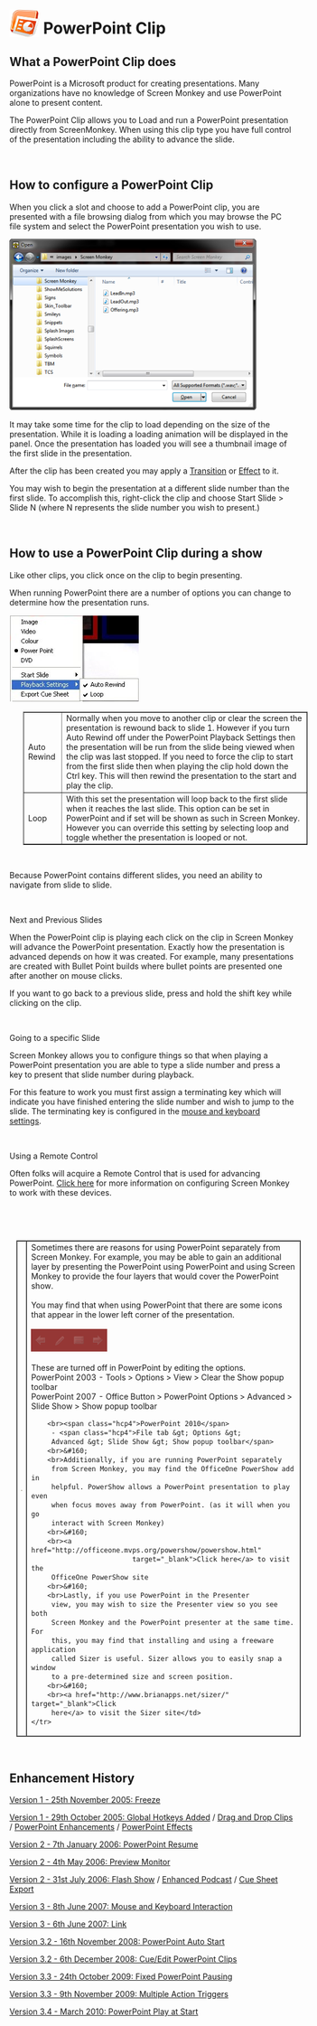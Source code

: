 <h1><img src="../../images/PowerPointIcon.png" alt="" style="border: none; margin-left: 0px; 
		 margin-right: 0px; margin-top: 0px; margin-bottom: -6px;" border="0"> 
 PowerPoint Clip</h1>
<h2>What a PowerPoint Clip does</h2>
<p>PowerPoint is a Microsoft product for creating presentations. Many organizations 
 have no knowledge of Screen Monkey and use PowerPoint alone to present 
 content.</p>
<p>The PowerPoint Clip allows you to Load and run a PowerPoint presentation 
 directly from ScreenMonkey. When using this clip type you have full control 
 of the presentation including the ability to advance the slide.</p>
<p>&#160;</p>
<h2>How to configure a PowerPoint Clip</h2>
<p>When you click a slot and choose to add a PowerPoint clip, you are presented 
 with a file browsing dialog from which you may browse the PC file system 
 and select the PowerPoint presentation you wish to use.</p>
<p class="hcp2"><img src="../../images/AddAudio.png" alt="" border="0" class="hcp3"></p>
<p>It may take some time for the clip to load depending on the size of 
 the presentation. While it is loading a loading animation will be displayed 
 in the panel. Once the presentation has loaded you will see a thumbnail 
 image of the first slide in the presentation.</p>
<p>After the clip has been created you may apply a <a href="../../tutorials/WorkingWithClips/Transitions.md">Transition</a> 
 or <a href="../../tutorials/WorkingWithClips/Effects.md">Effect</a> 
 to it.</p>
<p>You may wish to begin the presentation at a different slide number than 
 the first slide. To accomplish this, right-click the clip and choose <span class="hcp4">Start Slide &gt; Slide N</span> (where 
 <span class="hcp4">N</span> represents the slide number 
 you wish to present.)</p>
<p>&#160;</p>
<h2>How to use a PowerPoint Clip during a show</h2>
<p>Like other clips, you click once on the clip to begin presenting. </p>
<p>When running PowerPoint there are a number of options you can change 
 to determine how the presentation runs.</p>
<p class="hcp2"><img alt="" src="../../images/img_210.jpg" style="margin-top: 1px; 
									 margin-bottom: 1px; margin-left: 1px; 
									 margin-right: 1px;" border="0"></p>
<table style="margin-left: 24px;" cellspacing="0" border="1">
	<col>
	<col>
	<tr>
		<td class="hcp5"><span class="hcp4">Auto 
		 Rewind</span></td>
		<td class="hcp5">Normally when you move to another 
		 clip or clear the screen the presentation is rewound back to slide 
		 1. However if you turn Auto Rewind off under the PowerPoint Playback 
		 Settings then the presentation will be run from the slide being 
		 viewed when the clip was last stopped. If you need to force the 
		 clip to start from the first slide then when playing the clip 
		 hold down the <span class="hcp4">Ctrl</span> key. 
		 This will then rewind the presentation to the start and play the 
		 clip.</td>
	</tr>
	<tr>
		<td class="hcp5"><span class="hcp4">Loop</span></td>
		<td class="hcp5">With this set the presentation 
		 will loop back to the first slide when it reaches the last slide. 
		 This option can be set in PowerPoint and if set will be shown 
		 as such in Screen Monkey. However you can override this setting 
		 by selecting loop and toggle whether the presentation is looped 
		 or not.</td>
	</tr>
</table>
<p>&#160;</p>
<p>Because PowerPoint contains different slides, you need an ability to 
 navigate from slide to slide.</p>
<p>&#160;</p>
<p class="hcp6"><span class="hcp4"><span class="rvts13">Next 
 and Previous Slides</span></span></p>
<p class="hcp2">When the PowerPoint clip is playing each 
 click on the clip in Screen Monkey will advance the PowerPoint presentation. 
 Exactly how the presentation is advanced depends on how it was created. 
 For example, many presentations are created with Bullet Point builds where 
 bullet points are presented one after another on mouse clicks.</p>
<p class="hcp2">If you want to go back to a previous slide, 
 press and hold the shift key while clicking on the clip.</p>
<p class="hcp2">&#160;</p>
<p class="hcp6"><span class="rvts13">Going to a specific 
 Slide</span></p>
<p class="hcp2">Screen Monkey allows you to configure things 
 so that when playing a PowerPoint presentation you are able to type a 
 slide number and press a key to present that slide number during playback. 
 </p>
<p class="hcp2">For this feature to work you must first assign 
 a terminating key which will indicate you have finished entering the slide 
 number and wish to jump to the slide. The terminating key is configured 
 in the <a href="../Setup/Settings/MouseandKeyboard.md">mouse and keyboard 
 settings</a>.</p>
<p style="margin-left: 36px;">&#160;</p>
<p class="hcp6">Using a Remote Control</p>
<p class="hcp7">Often folks will acquire 
 a Remote Control that is used for advancing PowerPoint. <a href="../../tutorials/WorkingWithShows/UseARemotePointerWithPowerPoint.md">Click 
 here</a> for more information on configuring Screen Monkey to work with 
 these devices.</p>
<p class="hcp7">&#160;</p>
<p>&#160;</p>
<table style="margin-left: 12px; border-collapse: separate; border-collapse: separate;" 
		 cellspacing="0" border="1">
	<col>
	<col>
	<tr>
		<td class="hcp5"><img src="../../images/Tipimage.png" alt="" border="0" class="hcp3"></td>
		<td>Sometimes there are reasons for using PowerPoint separately 
		 from Screen Monkey. For example, you may be able to gain an additional 
		 layer by presenting the PowerPoint using PowerPoint and using 
		 Screen Monkey to provide the four layers that would cover the 
		 PowerPoint show. 
		<br>&#160; 
		<br>You may find that when using PowerPoint that 
		 there are some icons that appear in the lower left corner of the 
		 presentation. 
		<br>&#160; 
		<br><img src="../../images/PPTIcons.png" alt="" border="0" class="hcp3"> 
		<br>&#160; 
		<br>These are turned off in PowerPoint by editing 
		 the options. 
		<br><span class="hcp4">PowerPoint 2003</span> 
		 - <span class="hcp4">Tools &gt; Options &gt; View 
		 &gt; Clear the Show popup toolbar</span> 
		<br><span class="hcp4">PowerPoint 2007</span> 
		 - <span class="hcp4">Office Button &gt; PowerPoint 
		 Options &gt; Advanced &gt; Slide Show &gt; Show popup toolbar</span> 
		 
		<br><span class="hcp4">PowerPoint 2010</span> 
		 - <span class="hcp4">File tab &gt; Options &gt; 
		 Advanced &gt; Slide Show &gt; Show popup toolbar</span> 
		<br>&#160; 
		<br>Additionally, if you are running PowerPoint separately 
		 from Screen Monkey, you may find the OfficeOne PowerShow add in 
		 helpful. PowerShow allows a PowerPoint presentation to play even 
		 when focus moves away from PowerPoint. (as it will when you go 
		 interact with Screen Monkey) 
		<br>&#160; 
		<br><a href="http://officeone.mvps.org/powershow/powershow.html" 
							 target="_blank">Click here</a> to visit the 
		 OfficeOne PowerShow site 
		<br>&#160; 
		<br>Lastly, if you use PowerPoint in the Presenter 
		 view, you may wish to size the Presenter view so you see both 
		 Screen Monkey and the PowerPoint presenter at the same time. For 
		 this, you may find that installing and using a freeware application 
		 called Sizer is useful. Sizer allows you to easily snap a window 
		 to a pre-determined size and screen position. 
		<br>&#160; 
		<br><a href="http://www.brianapps.net/sizer/" target="_blank">Click 
		 here</a> to visit the Sizer site</td>
	</tr>
</table>
<p>&#160;</p>
<h2 class="rvps3">Enhancement History</h2>
<p><a href="../../releases/Version_1.md#Freeze">Version 1 - 25th November 
 2005: Freeze</a></p>
<p><a href="../../releases/Version_1.md#GlobalHotkeysAdded">Version 1 
 - 29th October 2005: Global Hotkeys Added</a> / <a href="../../releases/Version_1.md#DragAndDropClips">Drag 
 and Drop Clips</a> / <a href="../../releases/Version_1.md#PowerPointEnhancements">PowerPoint 
 Enhancements</a> / <a href="../../releases/Version_1.md#PowerPointEffects">PowerPoint 
 Effects</a></p>
<p><a href="../../releases/Version_2.md#PowerPointResume">Version 2 - 
 7th January 2006: PowerPoint Resume</a></p>
<p><a href="../../releases/Version_2.md#Preview_Monitor">Version 2 - 
 4th May 2006: Preview Monitor</a></p>
<p><a href="../../releases/Version_2.md#Flash_Show">Version 2 - 31st 
 July 2006: Flash Show</a> / <a href="../../releases/Version_2.md#Enhanced_Podcast">Enhanced 
 Podcast</a> / <a href="../../releases/Version_2.md#Cue_Sheet_Export">Cue 
 Sheet Export</a></p>
<p><a href="../../releases/Version_3.md#Mouse_and_Keyboard_Interaction">Version 
 3 - 8th June 2007: Mouse and Keyboard Interaction</a></p>
<p><a href="../../releases/Version_3.md#Link">Version 3 - 6th June 2007: 
 Link</a></p>
<p><a href="../../releases/Version_3_2.md#PowerPoint_Auto_Start">Version 
 3.2 - 16th November 2008: PowerPoint Auto Start</a></p>
<p><a href="../../releases/Version_3_2.md#Cue_Edit_PowerPoint_Clips">Version 
 3.2 - 6th December 2008: Cue/Edit PowerPoint Clips</a></p>
<p><a href="../../releases/Version_3_3.md#Fixed_PowerPoint_Pausing">Version 
 3.3 - 24th October 2009: Fixed PowerPoint Pausing</a></p>
<p><a href="../../releases/Version_3_3.md#Multiple_Action_Triggers">Version 
 3.3 - 9th November 2009: Multiple Action Triggers</a></p>
<p><a href="../../releases/Version_3_4.md#PowerPointPlayAtStart">Version 
 3.4 - March 2010: PowerPoint Play at Start</a></p>
